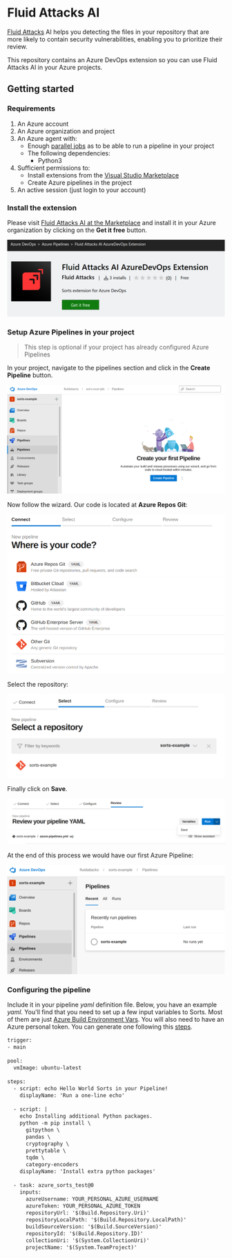 # Fluid Attacks AI

[Fluid Attacks](https://fluidattacks.com) AI
helps you detecting the files in your repository
that are more likely to contain security vulnerabilities,
enabling you to prioritize their review.

This repository contains an Azure DevOps extension
so you can use Fluid Attacks AI in your Azure projects.

## Getting started

### Requirements

1. An Azure account
1. An Azure organization and project
1. An Azure agent with:
    - Enough [parallel jobs](https://docs.microsoft.com/en-us/azure/devops/pipelines/licensing/concurrent-jobs?view=azure-devops&tabs=ms-hosted)
      as to be able to run a pipeline in your project
    - The following dependencies:
      - Python3
1. Sufficient permissions to:
    - Install extensions from the
      [Visual Studio Marketplace](https://marketplace.visualstudio.com/)
    - Create Azure pipelines
      in the project
1. An active session (just login to your account)

### Install the extension

Please visit
[Fluid Attacks AI at the Marketplace](https://marketplace.visualstudio.com/items?itemName=FluidAttacks.sortsxtension)
and install it in your Azure organization
by clicking on the **Get it free** button.

![](./docs/static/get-it-free-at-the-marketplace.png)

### Setup Azure Pipelines in your project

> This step is optional
> if your project has already configured Azure Pipelines

In your project,
navigate to the pipelines section
and click in the **Create Pipeline** button.

![](./docs/static/create-pipeline-view.png)

Now follow the wizard.
Our code is located at **Azure Repos Git**:

![](./docs/static/create-pipeline-view-connect.png)

Select the repository:

![](./docs/static/create-pipeline-view-select-repo.png)

Finally click on **Save**.

![](./docs/static/create-pipeline-view-review-and-save.png)

At the end of this process we would have our first Azure Pipeline:

![](./docs/static/create-pipeline-view-finished.png)

### Configuring the pipeline

Include it in your pipeline *yaml* definition file. Below, you have an example *yaml*.
You'll find that you need to set up a few input variables to Sorts. Most of them are just [Azure Build Environment Vars](https://docs.microsoft.com/en-us/azure/devops/pipelines/build/variables?view=azure-devops&tabs=yaml#pipeline-variables-devops-services). You will also need to have an Azure personal token. You can generate one following this [steps](https://docs.microsoft.com/en-us/azure/devops/organizations/accounts/use-personal-access-tokens-to-authenticate?view=azure-devops&tabs=preview-page).

```
trigger:
- main

pool:
  vmImage: ubuntu-latest

steps:
  - script: echo Hello World Sorts in your Pipeline!
    displayName: 'Run a one-line echo'

  - script: |
    echo Installing additional Python packages.
    python -m pip install \
      gitpython \
      pandas \
      cryptography \
      prettytable \
      tqdm \
      category-encoders
    displayName: 'Install extra python packages'

  - task: azure_sorts_test@0
    inputs:
      azureUsername: YOUR_PERSONAL_AZURE_USERNAME
      azureToken: YOUR_PERSONAL_AZURE_TOKEN
      repositoryUrl: '$(Build.Repository.Uri)'
      repositoryLocalPath: '$(Build.Repository.LocalPath)'
      buildSourceVersion: '$(Build.SourceVersion)'
      repositoryId: '$(Build.Repository.ID)'
      collectionUri: '$(System.CollectionUri)'
      projectName: '$(System.TeamProject)'
```

